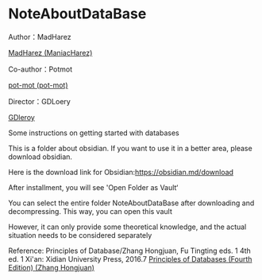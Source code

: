 # NoteAboutDataBase

Author：MadHarez 

[MadHarez (ManiacHarez)](https://github.com/MadHarez)

Co-author：Potmot

[pot-mot (pot-mot)](https://github.com/pot-mot)

Director：GDLoery

[GDleroy](https://github.com/GDleroy)

Some instructions on getting started with databases

This is a folder about obsidian. If you want to use it in a better area, please download obsidian.

Here is the download link for Obsidian:https://obsidian.md/download

After installment, you will see 'Open Folder as Vault‘

You can select the entire folder NoteAboutDataBase after downloading and decompressing. This way, you can open this vault

However, it can only provide some theoretical knowledge, and the actual situation needs to be considered separately

Reference: Principles of Database/Zhang Hongjuan, Fu Tingting eds. 1 4th ed. 1 Xi'an: Xidian University Press, 2016.7 
[Principles of Databases (Fourth Edition) (Zhang Hongjuan)](https://baike.baidu.com/item/%E6%95%B0%E6%8D%AE%E5%BA%93%E5%8E%9F%E7%90%86%EF%BC%88%E7%AC%AC%E5%9B%9B%E7%89%88%EF%BC%89%EF%BC%88%E5%BC%A0%E7%BA%A2%E5%A8%9F%EF%BC%89/19889524)